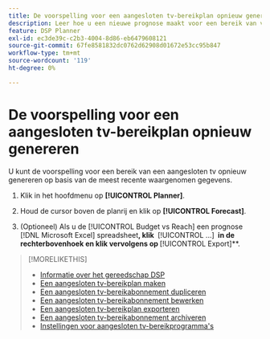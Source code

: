 ```yaml
---
title: De voorspelling voor een aangesloten tv-bereikplan opnieuw genereren
description: Leer hoe u een nieuwe prognose maakt voor een bereik van verbonden tv.
feature: DSP Planner
exl-id: ec3de39c-c2b3-4004-8d86-eb6479608121
source-git-commit: 67fe8581832dc0762d62908d01672e53cc95b847
workflow-type: tm+mt
source-wordcount: '119'
ht-degree: 0%

---
```


# De voorspelling voor een aangesloten tv-bereikplan opnieuw genereren

U kunt de voorspelling voor een bereik van een aangesloten tv opnieuw genereren op basis van de meest recente waargenomen gegevens.

1. Klik in het hoofdmenu op **[!UICONTROL Planner]**.

1. Houd de cursor boven de planrij en klik op **[!UICONTROL Forecast]**.

1. (Optioneel) Als u de [!UICONTROL Budget vs Reach] een prognose [!DNL Microsoft Excel] spreadsheet&#x200B;**, klik &#x200B;** [!UICONTROL ...] **&#x200B; in de rechterbovenhoek en klik vervolgens op &#x200B;** [!UICONTROL Export]**.

>[!MORELIKETHIS]
>
>* [Informatie over het gereedschap DSP](planner-about.md)
>* [Een aangesloten tv-bereikplan maken](planner-create.md)
>* [Een aangesloten tv-bereikabonnement dupliceren](planner-duplicate.md)
>* [Een aangesloten tv-bereikabonnement bewerken](planner-edit.md)
>* [Een aangesloten tv-bereikplan exporteren](planner-export.md)
>* [Een aangesloten tv-bereikabonnement archiveren](planner-archive.md)
>* [Instellingen voor aangesloten tv-bereikprogramma&#39;s](planner-settings.md)
